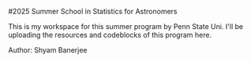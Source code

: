 #2025 Summer School in Statistics for Astronomers

This is my workspace for this summer program by Penn State Uni. I'll be uploading the resources and codeblocks of this program here.

Author: Shyam Banerjee